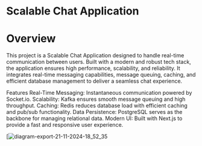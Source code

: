 # Scalable Chat Application

# Overview
This project is a Scalable Chat Application designed to handle real-time communication between users. Built with a modern and robust tech stack, the application ensures high performance, scalability, and reliability. It integrates real-time messaging capabilities, message queuing, caching, and efficient database management to deliver a seamless chat experience.

Features
Real-Time Messaging: Instantaneous communication powered by Socket.io.
Scalability: Kafka ensures smooth message queuing and high throughput.
Caching: Redis reduces database load with efficient caching and pub/sub functionality.
Data Persistence: PostgreSQL serves as the backbone for managing relational data.
Modern UI: Built with Next.js to provide a fast and responsive user experience.

[![diagram-export-21-11-2024-18_52_35](https://github.com/user-attachments/assets/c283d990-d41c-43a6-bd6c-2cbd7d14e00f)

